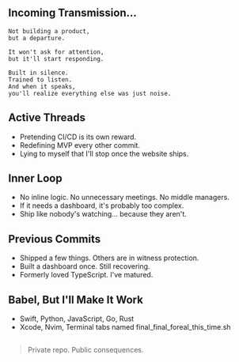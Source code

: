 ## Incoming Transmission...
```
Not building a product,
but a departure.

It won't ask for attention,
but it'll start responding.

Built in silence.
Trained to listen.
And when it speaks,
you'll realize everything else was just noise.
```
## Active Threads
- Pretending CI/CD is its own reward.
- Redefining MVP every other commit.
- Lying to myself that I'll stop once the website ships.

## Inner Loop
- No inline logic. No unnecessary meetings. No middle managers.
- If it needs a dashboard, it's probably too complex.
- Ship like nobody's watching... because they aren't.

## Previous Commits
- Shipped a few things. Others are in witness protection.
- Built a dashboard once. Still recovering.
- Formerly loved TypeScript. I've matured.

## Babel, But I'll Make It Work
- Swift, Python, JavaScript, Go, Rust
- Xcode, Nvim, Terminal tabs named final_final_foreal_this_time.sh

##
> Private repo. Public consequences.
